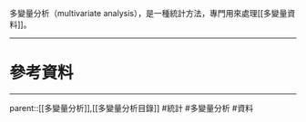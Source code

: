 多變量分析（multivariate analysis），是一種統計方法，專門用來處理[[多變量資料]]。
- - -
# 參考資料

- - -
parent::[[多變量分析]],[[多變量分析目錄]]
#統計 #多變量分析 #資料 